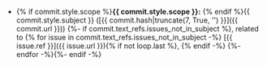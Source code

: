 - {% if commit.style.scope %}**{{ commit.style.scope }}:** {% endif %}{{ commit.style.subject }} ([{{ commit.hash|truncate(7, True, '') }}]({{ commit.url }}))
{%- if commit.text_refs.issues_not_in_subject %}, related to {% for issue in commit.text_refs.issues_not_in_subject -%}
[{{ issue.ref }}]({{ issue.url }}){% if not loop.last %}, {% endif -%}
{%- endfor -%}{%- endif -%}